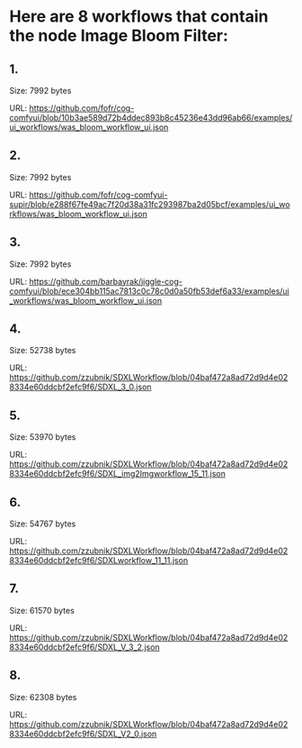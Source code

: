 # Here are 8 workflows that contain the node Image Bloom Filter:

## 1. 

Size: 7992 bytes

URL: https://github.com/fofr/cog-comfyui/blob/10b3ae589d72b4ddec893b8c45236e43dd96ab66/examples/ui_workflows/was_bloom_workflow_ui.json

## 2. 

Size: 7992 bytes

URL: https://github.com/fofr/cog-comfyui-supir/blob/e288f67fe49ac7f20d38a31fc293987ba2d05bcf/examples/ui_workflows/was_bloom_workflow_ui.json

## 3. 

Size: 7992 bytes

URL: https://github.com/barbayrak/jiggle-cog-comfyui/blob/ece304bb115ac7813c0c78c0d0a50fb53def6a33/examples/ui_workflows/was_bloom_workflow_ui.json

## 4. 

Size: 52738 bytes

URL: https://github.com/zzubnik/SDXLWorkflow/blob/04baf472a8ad72d9d4e028334e60ddcbf2efc9f6/SDXL_3_0.json

## 5. 

Size: 53970 bytes

URL: https://github.com/zzubnik/SDXLWorkflow/blob/04baf472a8ad72d9d4e028334e60ddcbf2efc9f6/SDXL_img2Imgworkflow_15_11.json

## 6. 

Size: 54767 bytes

URL: https://github.com/zzubnik/SDXLWorkflow/blob/04baf472a8ad72d9d4e028334e60ddcbf2efc9f6/SDXLworkflow_11_11.json

## 7. 

Size: 61570 bytes

URL: https://github.com/zzubnik/SDXLWorkflow/blob/04baf472a8ad72d9d4e028334e60ddcbf2efc9f6/SDXL_V_3_2.json

## 8. 

Size: 62308 bytes

URL: https://github.com/zzubnik/SDXLWorkflow/blob/04baf472a8ad72d9d4e028334e60ddcbf2efc9f6/SDXL_V2_0.json

